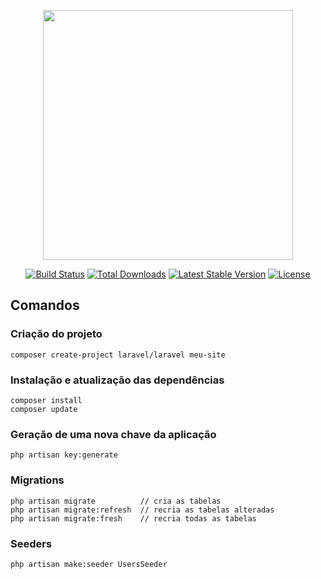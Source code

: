 <p align="center"><a href="https://laravel.com" target="_blank"><img src="https://raw.githubusercontent.com/laravel/art/master/logo-lockup/5%20SVG/2%20CMYK/1%20Full%20Color/laravel-logolockup-cmyk-red.svg" width="400"></a></p>

<p align="center">
<a href="https://travis-ci.org/laravel/framework"><img src="https://travis-ci.org/laravel/framework.svg" alt="Build Status"></a>
<a href="https://packagist.org/packages/laravel/framework"><img src="https://img.shields.io/packagist/dt/laravel/framework" alt="Total Downloads"></a>
<a href="https://packagist.org/packages/laravel/framework"><img src="https://img.shields.io/packagist/v/laravel/framework" alt="Latest Stable Version"></a>
<a href="https://packagist.org/packages/laravel/framework"><img src="https://img.shields.io/packagist/l/laravel/framework" alt="License"></a>
</p>

## Comandos

### Criação do projeto
```
composer create-project laravel/laravel meu-site
```

### Instalação e atualização das dependências
```
composer install
composer update
```

### Geração de uma nova chave da aplicação
```
php artisan key:generate
```

### Migrations
```
php artisan migrate          // cria as tabelas
php artisan migrate:refresh  // recria as tabelas alteradas
php artisan migrate:fresh    // recria todas as tabelas
```

### Seeders
```
php artisan make:seeder UsersSeeder
```